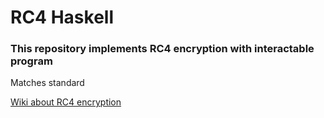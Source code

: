 # RC4 Haskell

### This repository implements RC4 encryption with interactable program

Matches standard

[Wiki about RC4 encryption](https://en.wikipedia.org/wiki/RC4)

